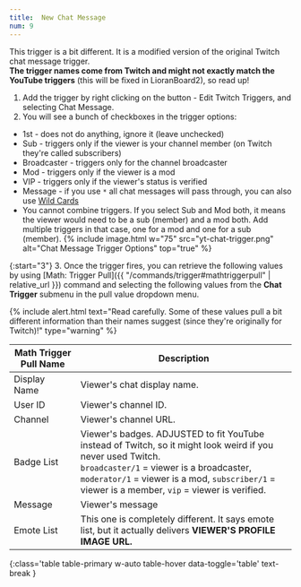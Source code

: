 ```yaml
---
title:  New Chat Message
num: 9
---
```


This trigger is a bit different. It is a modified version of the original Twitch chat message trigger.\
**The trigger names come from Twitch and might not exactly match the YouTube triggers** (this will be fixed in LioranBoard2), so read up!

1. Add the trigger by right clicking on the button - Edit Twitch Triggers, and selecting Chat Message. 
2. You will see a bunch of checkboxes in the trigger options:
- 1st - does not do anything, ignore it (leave unchecked)
- Sub - triggers only if the viewer is your channel member (on Twitch they're called subscribers)
- Broadcaster - triggers only for the channel broadcaster 
- Mod - triggers only if the viewer is a mod 
- VIP - triggers only if the viewer's status is verified
- Message - if you use `*` all chat messages will pass through, you can also use [Wild Cards](https://lioranwaters.github.io/lioranboard2docs/docs/faq/receiver#wildcards)
- You cannot combine triggers. If you select Sub and Mod both, it means the viewer would need to be a sub (member) and a mod both. Add multiple triggers in that case, one for a mod and one for a sub (member).
  {% include image.html w="75" src="yt-chat-trigger.png" alt="Chat Message Trigger Options" top="true" %}

{:start="3"}
3. Once the trigger fires, you can retrieve the following values by using [Math: Trigger Pull]({{ "/commands/trigger#mathtriggerpull" | relative_url }}) command and selecting the following values from the **Chat Trigger** submenu in the pull value dropdown menu. 

  {% include alert.html text="Read carefully. Some of these values pull a bit different information than their names suggest (since they're originally for Twitch)!" type="warning" %} 

  | Math Trigger Pull Name | Description | 
  |-------|--------|
  |Display Name|Viewer's chat display name.|
  |User ID|Viewer's channel ID.|
  |Channel|Viewer's channel URL.|
  |Badge List|Viewer's badges. ADJUSTED to fit YouTube instead of Twitch, so it might look weird if you never used Twitch.<br/> `broadcaster/1` = viewer is a broadcaster, `moderator/1` = viewer is a mod, `subscriber/1` = viewer is a member, `vip` = viewer is verified. |
  |Message|Viewer's message|
  |Emote List|This one is completely different. It says emote list, but it actually delivers **VIEWER'S PROFILE IMAGE URL.**|
  {:class='table table-primary w-auto table-hover data-toggle='table' text-break }






